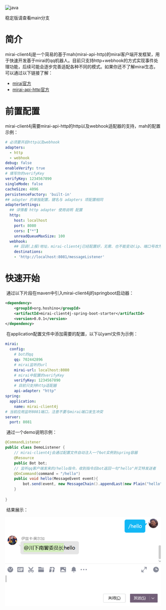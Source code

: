 ![java](https://img.shields.io/badge/JAVA-1.8+-green.svg)

稳定版请查看main分支
# 简介
​	mirai-client4j是一个简易的基于mah(mirai-api-http)的mirai客户端开发框架，用于快速开发基于mirai的qq机器人。目前只支持http+webhook的方式实现事件处理功能，后续可能会逐步完善适配各种不同的模式。
​	如果你还不了解mirai生态，可以通过以下链接了解：

* [mirai官方](https://github.com/mamoe/mirai)
* [mirai-api-http官方](https://github.com/project-mirai/mirai-api-http)

# 前置配置

​	mirai-client4j需要mirai-api-http的http以及webhook适配器的支持，mah的配置示例：

```yaml
# 必须要开启http以及webhook
adapters: 
  - http
  - webhook
debug: false
enableVerify: true
# 填写你的verifyKey
verifyKey: 1234567890
singleMode: false
cacheSize: 4096
persistenceFactory: 'built-in'
## adapter 的单独配置，键名与 adapters 项配置相同
adapterSettings:
  ## 详情看 http adapter 使用说明 配置
  http:
    host: localhost
    port: 8080
    cors: ["*"]
    unreadQueueMaxSize: 100
  webhook:
    ## 回调(上报)地址，mirai-client4j已经配置好，无需、也不能变动(ip、端口号改为自己的)
    destinations: 
    - 'http://localhost:8081/messageListener'
```



# 快速开始

​	通过以下片段在maven中引入mirai-client4j的springboot启动器：

```xml
<dependency>
    <groupId>org.hoshino</groupId>
    <artifactId>mirai-client4j-spring-boot-starter</artifactId>
    <version>0.0.1</version>
</dependency>
```

​	在application配置文件中添加需要的配置，以下以yaml文件为示例：

```yaml
mirai:
  config:
    # bot的qq
    qq: 702442896
    # mirai监听的url
    mirai-url: localhost:8080
    # mirai中配置的verifyKey
    verifyKey: 1234567890
    # 目前只支持http适配器
    api-adapter: "http"
spring:
  application:
    name: mirai-client4j
# 当前应用监听8081端口，注意不要与mirai端口发生冲突
server:
  port: 8081
```

​	通过一个demo说明示例：

```java
@CommandListener
public class DemoListener {
    // mirai-client4j会通过配置文件自动注入一个bot实例到spring容器
    @Resource
    public Bot bot;
    // 监听qq客户端发来的/hello指令，收到指令后bot返回一句"hello"并艾特发送者
    @OnCommand(command = "/hello")
    public void hello(MessageEvent event){
        bot.send(event, new MessageChain().appendLast(new Plain("hello")), true);
    }

}
```

​	结果展示：

![QQ图片20230304215005](https://raw.githubusercontent.com/hoshinojyunn/PicBed/main/QQ%E5%9B%BE%E7%89%8720230304215005.png)
